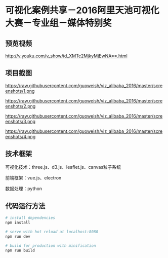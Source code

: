 # 可视化案例共享－2016阿里天池可视化大赛－专业组－媒体特别奖

## 预览视频
http://v.youku.com/v_show/id_XMTc2MjkyMjEwNA==.html

## 项目截图
https://raw.githubusercontent.com/guoweish/viz_alibaba_2016/master/screenshots/1.png

https://raw.githubusercontent.com/guoweish/viz_alibaba_2016/master/screenshots/2.png

https://raw.githubusercontent.com/guoweish/viz_alibaba_2016/master/screenshots/3.png

https://raw.githubusercontent.com/guoweish/viz_alibaba_2016/master/screenshots/4.png

## 技术框架
可视化技术：three.js、d3.js、leaflet.js、canvas粒子系统

前端框架：vue.js、electron

数据处理：python

## 代码运行方法

``` bash
# install dependencies
npm install

# serve with hot reload at localhost:8080
npm run dev

# build for production with minification
npm run build
```
